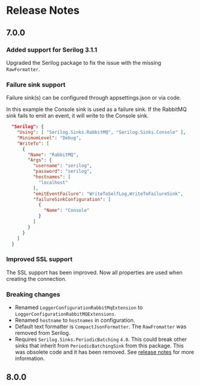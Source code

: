 # Release Notes

## 7.0.0

### Added support for Serilog 3.1.1

Upgraded the Serilog package to fix the issue with the missing `RawFormatter`.

### Failure sink support

Failure sink(s) can be configured through appsettings.json or via code.

In this example the Console sink is used as a failure sink. If the RabbitMQ sink fails
to emit an event, it will write to the Console sink.

```json
  "Serilog": {
    "Using": [ "Serilog.Sinks.RabbitMQ", "Serilog.Sinks.Console" ],
    "MinimumLevel": "Debug",
    "WriteTo": [
      {
        "Name": "RabbitMQ",
        "Args": {
          "username": "serilog",
          "password": "serilog",
          "hostnames": [
            "localhost"
          ],
          "emitEventFailure": "WriteToSelfLog,WriteToFailureSink",
          "failureSinkConfiguration": [
            {
              "Name": "Console"
            }
          ]
        }
      }
    ]
  }
```

### Improved SSL support

The SSL support has been improved. Now all properties are used when creating the connection.

### Breaking changes

- Renamed `LoggerConfigurationRabbitMqExtension` to `LoggerConfigurationRabbitMQExtensions`.
- Renamed `hostname` to `hostnames` in configuration.
- Default text formatter is `CompactJsonFormatter`. The `RawFromatter` was removed from Serilog.
- Requires `Serilog.Sinks.PeriodicBatching` `4.0`. This could break other sinks that inherit from `PeriodicBatchingSink` from this package. This was obsolete code and it has been removed. See [release notes](https://github.com/serilog/serilog-sinks-periodicbatching/releases/tag/v4.0.0) for more information.

## 8.0.0
